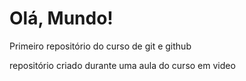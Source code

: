 # Olá, Mundo!
 Primeiro repositório do curso de git e github

 repositório criado durante uma aula do curso em video
